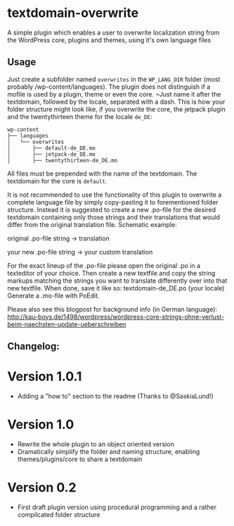 textdomain-overwrite
====================

A simple plugin which enables a user to overwrite localization string from the WordPress core, 
plugins and themes, using it's own language files


## Usage

Just create a subfolder named `overwrites` in the `WP_LANG_DIR` folder (most probably /wp-content/languages).
The plugin does not distinguish if a mofile is used by a plugin, theme or even the core. ~Just name it after
the textdomain, followed by the locale, separated with a dash. This is how your folder structure might look like,
if you overwrite the core, the jetpack plugin and the twentythirteen theme for the locale `de_DE`:

```
wp-content
├── languages
│   └── overwrites
│       ├── default-de_DE.mo
│       ├── jetpack-de_DE.mo
│       ├── twentythirteen-de_DE.mo

```

All files must be prepended with the name of the textdomain. The textdomain for the core is `default`.

It is not recommended to use the functionality of this plugin to overwrite a complete language file by simply copy-pasting it to forementioned folder structure. Instead it is suggested to create a new .po-file for the desired textdomain containing only those strings and their translations that would differ from the original translation file.
Schematic example:

original .po-file
string   ->    translation

your new .po-file
string   ->    your custom translation

For the exact lineup of the .po-file please open the original .po in a texteditor of your choice. Then create a new textfile and copy the string markups matching the strings you want to translate differently over into that new textfile. When done, save it like so: textdomain-de_DE.po (your locale)
Generate a .mo-file with PoEdit.

Please also see this blogpost for background info (in German language):
http://kau-boys.de/1498/wordpress/wordpress-core-strings-ohne-verlust-beim-naechsten-update-ueberschreiben

## Changelog:

# Version 1.0.1
- Adding a "how to" section to the readme (Thanks to @SaskiaLund!)

# Version 1.0
- Rewrite the whole plugin to an object oriented version
- Dramatically simplify the folder and naming structure, enabling themes/plugins/core to share a textdomain

# Version 0.2
- First draft plugin version using procedural programming and a rather compilcated folder structure
